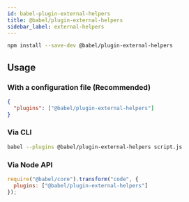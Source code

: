 ```yaml
---
id: babel-plugin-external-helpers
title: @babel/plugin-external-helpers
sidebar_label: external-helpers
---
```


```sh
npm install --save-dev @babel/plugin-external-helpers
```

## Usage

### With a configuration file (Recommended)

```json
{
  "plugins": ["@babel/plugin-external-helpers"]
}
```

### Via CLI

```sh
babel --plugins @babel/plugin-external-helpers script.js
```

### Via Node API

```javascript
require("@babel/core").transform("code", {
  plugins: ["@babel/plugin-external-helpers"]
});
```

